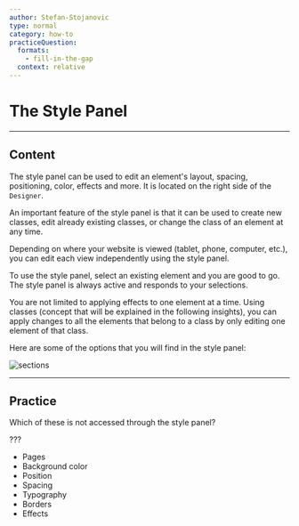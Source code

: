 ```yaml
---
author: Stefan-Stojanovic
type: normal
category: how-to
practiceQuestion:
  formats:
    - fill-in-the-gap
  context: relative
---
```


# The Style Panel


---

## Content

The style panel can be used to edit an element's layout, spacing, positioning, color, effects and more. It is located on the right side of the `Designer`. 

An important feature of the style panel is that it can be used to create new classes, edit already existing classes, or change the class of an element at any time.

Depending on where your website is viewed (tablet, phone, computer, etc.), you can edit each view independently using the style panel.

To use the style panel, select an existing element and you are good to go. The style panel is always active and responds to your selections.

You are not limited to applying effects to one element at a time. Using classes (concept that will be explained in the following insights), you can apply changes to all the elements that belong to a class by only editing one element of that class.

Here are some of the options that you will find in the style panel:

![sections](https://img.enkipro.com/cdbd08b93ae3dfafc6d92df615eff2f6.png)


---

## Practice

Which of these is not accessed through the style panel?

???

- Pages
- Background color
- Position
- Spacing
- Typography
- Borders
- Effects
 
